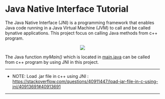 # Java Native Interface Tutorial

The Java Native Interface (JNI) is a programming framework that enables Java code running in a Java Virtual Machine (JVM) to call and be called bynative applications. This project focus on calling Java methods from c++ program.

<p align="center">
  <img src="https://user-images.githubusercontent.com/22610163/29334467-c66ee2fc-8207-11e7-8703-af4df3875665.png">
</p>

The Java function *myMain()* which is located in [main.java](https://raw.githubusercontent.com/ahmetozlu/java_native_interface_tutorial/master/Java%20source%20code/Main.java) can be called from c++ program by using JNI in this project.

***
- NOTE: Load .jar file in c++ using JNI : https://stackoverflow.com/questions/40911447/load-jar-file-in-c-using-jni/40913691#40913691
***
